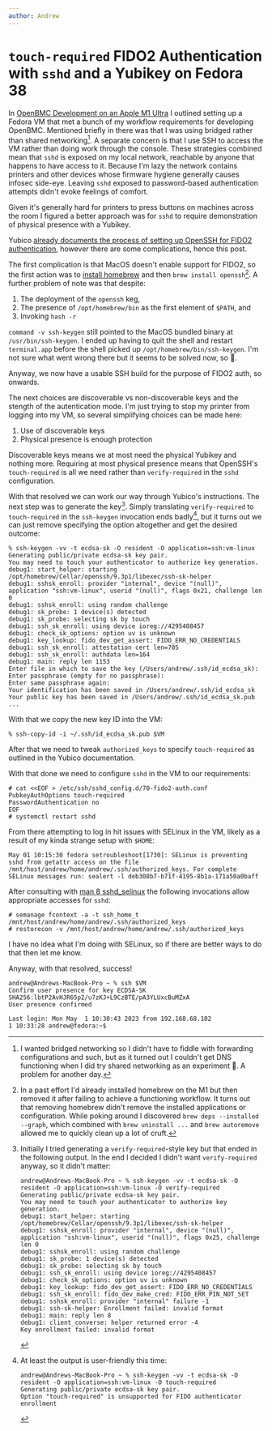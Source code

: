 ```yaml
---
author: Andrew
---
```


# `touch-required` FIDO2 Authentication with `sshd` and a Yubikey on Fedora 38

In [OpenBMC Development on an Apple M1 Ultra][workflow] I outlined setting up a
Fedora VM that met a bunch of my workflow requirements for developing OpenBMC.
Mentioned briefly in there was that I was using bridged rather than shared
networking[^1]. A separate concern is that I use SSH to access the VM rather
than doing work through the console. These strategies combined mean that `sshd`
is exposed on my local network, reachable by anyone that happens to have access
to it. Because I'm lazy the network contains printers and other devices whose
firmware hygiene generally causes infosec side-eye. Leaving `sshd` exposed to
password-based authentication attempts didn't evoke feelings of comfort.

[workflow]: notes/2023/03/27/openbmc-development-on-an-m1-ultra.md

Given it's generally hard for printers to press buttons on machines across the
room I figured a better approach was for `sshd` to require demonstration of
physical presence with a Yubikey.

Yubico [already documents the process of setting up OpenSSH for FIDO2
authentication][yubico-fido2-ssh], however there are some complications, hence
this post.

[yubico-fido2-ssh]: https://developers.yubico.com/SSH/Securing_SSH_with_FIDO2.html

The first complication is that MacOS doesn't enable support for FIDO2, so the
first action was to [install homebrew][homebrew] and then `brew install
openssh`[^2].  A further problem of note was that despite:

[homebrew]: https://brew.sh/

1. The deployment of the `openssh` keg,
2. The presence of `/opt/homebrew/bin` as the first element of `$PATH`, and
3. Invoking `hash -r`

`command -v ssh-keygen` still pointed to the MacOS bundled binary at
`/usr/bin/ssh-keygen`. I ended up having to quit the shell and restart
`terminal.app` before the shell picked up `/opt/homebrew/bin/ssh-keygen`. I'm
not sure what went wrong there but it seems to be solved now, so 🤷.

Anyway, we now have a usable SSH build for the purpose of FIDO2 auth, so
onwards.

The next choices are discoverable vs non-discoverable keys and the stength of
the autentication mode. I'm just trying to stop my printer from logging into my
VM, so several simplifying choices can be made here:

1. Use of discoverable keys
2. Physical presence is enough protection

Discoverable keys means we at most need the physical Yubikey and nothing more.
Requiring at most physical presence means that OpenSSH's `touch-required` is
all we need rather than `verify-required` in the `sshd` configuration.

With that resolved we can work our way through Yubico's instructions. The next
step was to generate the key[^3]. Simply translating `verify-required` to
`touch-required` in the `ssh-keygen` invocation ends badly[^4], but it turns out
we can just remove specifying the option altogether and get the desired outcome:

```
% ssh-keygen -vv -t ecdsa-sk -O resident -O application=ssh:vm-linux
Generating public/private ecdsa-sk key pair.
You may need to touch your authenticator to authorize key generation.
debug1: start_helper: starting /opt/homebrew/Cellar/openssh/9.3p1/libexec/ssh-sk-helper
debug1: sshsk_enroll: provider "internal", device "(null)", application "ssh:vm-linux", userid "(null)", flags 0x21, challenge len 0
debug1: sshsk_enroll: using random challenge
debug1: sk_probe: 1 device(s) detected
debug1: sk_probe: selecting sk by touch
debug1: ssh_sk_enroll: using device ioreg://4295408457
debug1: check_sk_options: option uv is unknown
debug1: key_lookup: fido_dev_get_assert: FIDO_ERR_NO_CREDENTIALS
debug1: ssh_sk_enroll: attestation cert len=705
debug1: ssh_sk_enroll: authdata len=164
debug1: main: reply len 1153
Enter file in which to save the key (/Users/andrew/.ssh/id_ecdsa_sk):
Enter passphrase (empty for no passphrase):
Enter same passphrase again:
Your identification has been saved in /Users/andrew/.ssh/id_ecdsa_sk
Your public key has been saved in /Users/andrew/.ssh/id_ecdsa_sk.pub
...
```

With that we copy the new key ID into the VM:

```
% ssh-copy-id -i ~/.ssh/id_ecdsa_sk.pub $VM
```

After that we need to tweak `authorized_keys` to specify `touch-required` as
outlined in the Yubico documentation.

With that done we need to configure `sshd` in the VM to our requirements:

```
# cat <<EOF > /etc/ssh/sshd_config.d/70-fido2-auth.conf
PubkeyAuthOptions touch-required
PasswordAuthentication no
EOF
# systemctl restart sshd
```

From there attempting to log in hit issues with SELinux in the VM, likely as a
result of my kinda strange setup with `$HOME`:

```
May 01 10:15:30 fedora setroubleshoot[1730]: SELinux is preventing sshd from getattr access on the file /mnt/host/andrew/home/andrew/.ssh/authorized_keys. For complete SELinux messages run: sealert -l deb308b7-b71f-4195-8b1a-171a50a0baff
```

After consulting with [man 8 sshd_selinux][systutorials-man-8-sshd_selinux] the
following invocations allow appropriate accesses for `sshd`:

[systutorials-man-8-sshd_selinux]: https://www.systutorials.com/docs/linux/man/8-sshd_selinux/

```
# semanage fcontext -a -t ssh_home_t /mnt/host/andrew/home/andrew/.ssh/authorized_keys
# restorecon -v /mnt/host/andrew/home/andrew/.ssh/authorized_keys
```

I have no idea what I'm doing with SELinux, so if there are better ways to do
that then let me know.

Anyway, with that resolved, success!

```
andrew@Andrews-MacBook-Pro ~ % ssh $VM
Confirm user presence for key ECDSA-SK SHA256:lbtP2AvHJR65p2/u7zKJ+L9CzBTE/pA3YLUxcBuMZxA
User presence confirmed

Last login: Mon May  1 10:30:43 2023 from 192.168.68.102
1 10:33:28 andrew@fedora:~$
```

[^1]: I wanted bridged networking so I didn't have to fiddle with forwarding
    configurations and such, but as it turned out I couldn't get DNS functioning
    when I did try shared networking as an experiment 🤔. A problem for another
    day.

[^2]: In a past effort I'd already installed homebrew on the M1 but then removed
    it after failing to achieve a functioning workflow. It turns out that
    removing homebrew didn't remove the installed applications or configuration.
    While poking around I discovered `brew deps --installed --graph`, which
    combined with `brew uninstall ...` and `brew autoremove` allowed me to
    quickly clean up a lot of cruft.

[^3]: Initially I tried generating a `verify-required`-style key but that ended
	in the following output. In the end I decided I didn't want
    `verify-required` anyway, so it didn't matter:

    ```
	andrew@Andrews-MacBook-Pro ~ % ssh-keygen -vv -t ecdsa-sk -O resident -O application=ssh:vm-linux -O verify-required
	Generating public/private ecdsa-sk key pair.
	You may need to touch your authenticator to authorize key generation.
	debug1: start_helper: starting /opt/homebrew/Cellar/openssh/9.3p1/libexec/ssh-sk-helper 
	debug1: sshsk_enroll: provider "internal", device "(null)", application "ssh:vm-linux", userid "(null)", flags 0x25, challenge len 0
	debug1: sshsk_enroll: using random challenge
	debug1: sk_probe: 1 device(s) detected
	debug1: sk_probe: selecting sk by touch
	debug1: ssh_sk_enroll: using device ioreg://4295408457
	debug1: check_sk_options: option uv is unknown
	debug1: key_lookup: fido_dev_get_assert: FIDO_ERR_NO_CREDENTIALS
	debug1: ssh_sk_enroll: fido_dev_make_cred: FIDO_ERR_PIN_NOT_SET
	debug1: sshsk_enroll: provider "internal" failure -1
	debug1: ssh-sk-helper: Enrollment failed: invalid format
	debug1: main: reply len 8
	debug1: client_converse: helper returned error -4
	Key enrollment failed: invalid format
	```

[^4]: At least the output is user-friendly this time:

    ```
    andrew@Andrews-MacBook-Pro ~ % ssh-keygen -vv -t ecdsa-sk -O resident -O application=ssh:vm-linux -O touch-required
    Generating public/private ecdsa-sk key pair.
    Option "touch-required" is unsupported for FIDO authenticator enrollment
    ```
